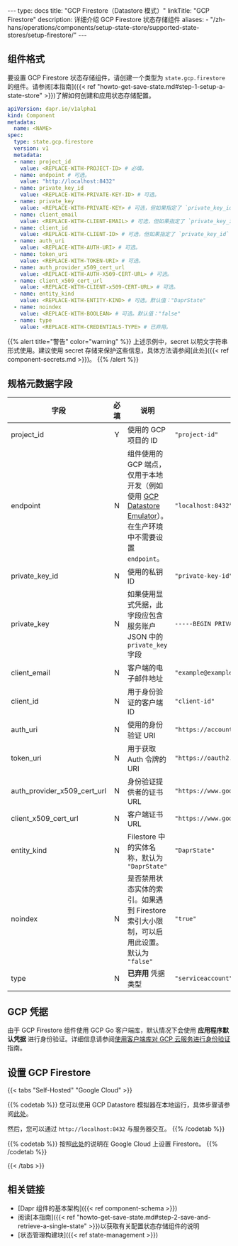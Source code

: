 <Meaning-Based Translation>
---
type: docs
title: "GCP Firestore（Datastore 模式）"
linkTitle: "GCP Firestore"
description: 详细介绍 GCP Firestore 状态存储组件
aliases:
  - "/zh-hans/operations/components/setup-state-store/supported-state-stores/setup-firestore/"
---

## 组件格式

要设置 GCP Firestore 状态存储组件，请创建一个类型为 `state.gcp.firestore` 的组件。请参阅[本指南]({{< ref "howto-get-save-state.md#step-1-setup-a-state-store" >}})了解如何创建和应用状态存储配置。

```yaml
apiVersion: dapr.io/v1alpha1
kind: Component
metadata:
  name: <NAME>
spec:
  type: state.gcp.firestore
  version: v1
  metadata:
  - name: project_id
    value: <REPLACE-WITH-PROJECT-ID> # 必填。
  - name: endpoint # 可选。
    value: "http://localhost:8432"
  - name: private_key_id
    value: <REPLACE-WITH-PRIVATE-KEY-ID> # 可选。
  - name: private_key
    value: <REPLACE-WITH-PRIVATE-KEY> # 可选，但如果指定了 `private_key_id` 则必填。
  - name: client_email
    value: <REPLACE-WITH-CLIENT-EMAIL> # 可选，但如果指定了 `private_key_id` 则必填。
  - name: client_id
    value: <REPLACE-WITH-CLIENT-ID> # 可选，但如果指定了 `private_key_id` 则必填。
  - name: auth_uri
    value: <REPLACE-WITH-AUTH-URI> # 可选。
  - name: token_uri
    value: <REPLACE-WITH-TOKEN-URI> # 可选。
  - name: auth_provider_x509_cert_url
    value: <REPLACE-WITH-AUTH-X509-CERT-URL> # 可选。
  - name: client_x509_cert_url
    value: <REPLACE-WITH-CLIENT-x509-CERT-URL> # 可选。
  - name: entity_kind
    value: <REPLACE-WITH-ENTITY-KIND> # 可选。默认值："DaprState"
  - name: noindex
    value: <REPLACE-WITH-BOOLEAN> # 可选。默认值："false"
  - name: type 
    value: <REPLACE-WITH-CREDENTIALS-TYPE> # 已弃用。
```

{{% alert title="警告" color="warning" %}}
上述示例中，secret 以明文字符串形式使用。建议使用 secret 存储来保护这些信息，具体方法请参阅[此处]({{< ref component-secrets.md >}})。
{{% /alert %}}

## 规格元数据字段

| 字段                | 必填 | 说明 | 示例 |
|--------------------|:----:|------|------|
| project_id         | Y    | 使用的 GCP 项目的 ID | `"project-id"`
| endpoint           | N    | 组件使用的 GCP 端点，仅用于本地开发（例如使用 [GCP Datastore Emulator](https://cloud.google.com/datastore/docs/tools/datastore-emulator)）。在生产环境中不需要设置 `endpoint`。 | `"localhost:8432"`
| private_key_id     | N    | 使用的私钥 ID | `"private-key-id"`
| private_key        | N    | 如果使用显式凭据，此字段应包含服务账户 JSON 中的 `private_key` 字段 | `-----BEGIN PRIVATE KEY-----MIIBVgIBADANBgkqhkiG9w0B`
| client_email       | N    | 客户端的电子邮件地址 | `"example@example.com"`
| client_id          | N    | 用于身份验证的客户端 ID | `"client-id"`
| auth_uri           | N    | 使用的身份验证 URI | `"https://accounts.google.com/o/oauth2/auth"`
| token_uri          | N    | 用于获取 Auth 令牌的 URI | `"https://oauth2.googleapis.com/token"`
| auth_provider_x509_cert_url | N | 身份验证提供者的证书 URL | `"https://www.googleapis.com/oauth2/v1/certs"`
| client_x509_cert_url | N  | 客户端证书 URL | `"https://www.googleapis.com/robot/v1/metadata/x509/x"`
| entity_kind        | N    | Filestore 中的实体名称，默认为 `"DaprState"` | `"DaprState"`
| noindex            | N    | 是否禁用状态实体的索引。如果遇到 Firestore 索引大小限制，可以启用此设置。默认为 `"false"` | `"true"`
| type               | N    | **已弃用** 凭据类型 | `"serviceaccount"`

## GCP 凭据
由于 GCP Firestore 组件使用 GCP Go 客户端库，默认情况下会使用 **应用程序默认凭据** 进行身份验证。详细信息请参阅[使用客户端库对 GCP 云服务进行身份验证](https://cloud.google.com/docs/authentication/client-libraries)指南。

## 设置 GCP Firestore

{{< tabs "Self-Hosted" "Google Cloud" >}}

{{% codetab %}}
您可以使用 GCP Datastore 模拟器在本地运行，具体步骤请参阅[此处](https://cloud.google.com/datastore/docs/tools/datastore-emulator)。

然后，您可以通过 `http://localhost:8432` 与服务器交互。
{{% /codetab %}}

{{% codetab %}}
按照[此处](https://cloud.google.com/datastore/docs/quickstart)的说明在 Google Cloud 上设置 Firestore。
{{% /codetab %}}

{{< /tabs >}}

## 相关链接
- [Dapr 组件的基本架构]({{< ref component-schema >}})
- 阅读[本指南]({{< ref "howto-get-save-state.md#step-2-save-and-retrieve-a-single-state" >}})以获取有关配置状态存储组件的说明
- [状态管理构建块]({{< ref state-management >}})
